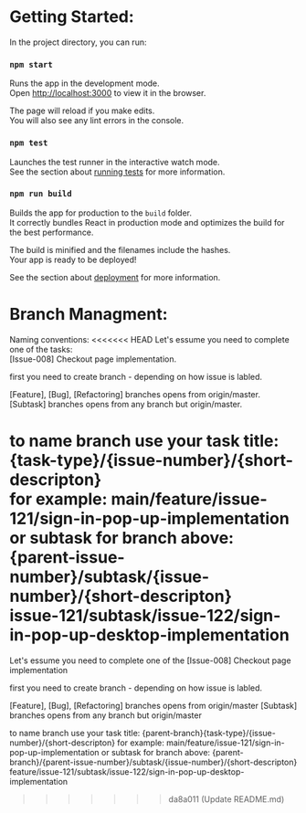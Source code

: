 # Getting Started:
In the project directory, you can run:

### `npm start`

Runs the app in the development mode.\
Open [http://localhost:3000](http://localhost:3000) to view it in the browser.

The page will reload if you make edits.\
You will also see any lint errors in the console.

### `npm test`

Launches the test runner in the interactive watch mode.\
See the section about [running tests](https://facebook.github.io/create-react-app/docs/running-tests) for more information.

### `npm run build`

Builds the app for production to the `build` folder.\
It correctly bundles React in production mode and optimizes the build for the best performance.

The build is minified and the filenames include the hashes.\
Your app is ready to be deployed!

See the section about [deployment](https://facebook.github.io/create-react-app/docs/deployment) for more information.

# Branch Managment:

Naming conventions:
<<<<<<< HEAD
Let's essume you need to complete one of the tasks:\
[Issue-008] Checkout page implementation.

first you need to create branch - depending on how issue is labled.

[Feature], [Bug], [Refactoring] branches opens from origin/master.\
[Subtask] branches opens from any branch but origin/master.

to name branch use your task title:
{task-type}/{issue-number}/{short-descripton}\
for example: main/feature/issue-121/sign-in-pop-up-implementation\
or subtask for branch above:\
{parent-issue-number}/subtask/{issue-number}/{short-descripton}\
issue-121/subtask/issue-122/sign-in-pop-up-desktop-implementation
=======
Let's essume you need to complete one of the [Issue-008] Checkout page implementation

first you need to create branch - depending on how issue is labled.

[Feature], [Bug], [Refactoring] branches opens from origin/master 
[Subtask] branches opens from any branch but origin/master

to name branch use your task title:
{parent-branch}{task-type}/{issue-number}/{short-descripton} 
for example: main/feature/issue-121/sign-in-pop-up-implementation
or subtask for branch above:
{parent-branch}/{parent-issue-number}/subtask/{issue-number}/{short-descripton} 
feature/issue-121/subtask/issue-122/sign-in-pop-up-desktop-implementation
>>>>>>> da8a011 (Update README.md)
